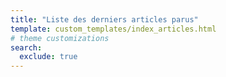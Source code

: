 ```yaml
---
title: "Liste des derniers articles parus"
template: custom_templates/index_articles.html
# theme customizations
search:
  exclude: true
---
```


<!-- Page qui utilise un template personnalisé (cf clé "template" dans l'en-tête) -->
